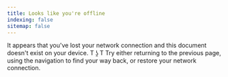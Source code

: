 ```yaml
---
title: Looks like you're offline
indexing: false
sitemap: false
---
```


It appears that you've lost your network connection and this document doesn't exist on your device.
T ʖ̯ T
Try either returning to the previous page, using the navigation to find your way back, or restore your network connection.
